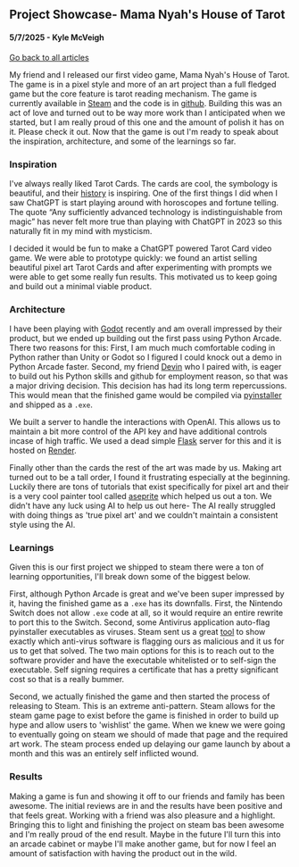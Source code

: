 ## Project Showcase-  Mama Nyah's House of Tarot
#### 5/7/2025 - Kyle McVeigh
[Go back to all articles](../../)

My friend and I released our first video game, Mama Nyah's House of Tarot. The game is in a pixel style and more of an art project than a full fledged game but the core feature is tarot reading mechanism. The game is currently available in [Steam](https://store.steampowered.com/app/3582900/Mama_Nyahs_House_of_Tarot/) and the code is in [github](https://github.com/DevinReid/Tarot_Generate_Arcade). Building this was an act of love and turned out to be way more work than I anticipated when we started, but I am really proud of this one and the amount of polish it has on it. Please check it out. Now that the game is out I'm ready to speak about the inspiration, architecture, and some of the learnings so far. 

### Inspiration 
I've always really liked Tarot Cards. The cards are cool, the symbology is beautiful, and their [history](https://en.wikipedia.org/wiki/Tarot) is inspiring. One of the first things I did when I saw ChatGPT is start playing around with horoscopes and fortune telling. The quote “Any sufficiently advanced technology is indistinguishable from magic” has never felt more true than playing with ChatGPT in 2023 so this naturally fit in my mind with mysticism. 

I decided it would be fun to make a ChatGPT powered Tarot Card video game. We were able to prototype quickly: we found an artist selling beautiful pixel art Tarot Cards and after experimenting with prompts we were able to get some really fun results. This motivated us to keep going and build out a minimal viable product. 

### Architecture 
I have been playing with [Godot](https://godotengine.org/) recently and am overall impressed by their product, but we ended up building out the first pass using Python Arcade. There two reasons for this: First, I am much much comfortable coding in Python rather than Unity or Godot so I figured I could knock out a demo in Python Arcade faster. Second, my friend [Devin](https://github.com/DevinReid) who I paired with, is eager to build out his Python skills and github for employment reason, so that was a major driving decision. This decision has had its long term repercussions. This would mean that the finished game would be compiled via [pyinstaller](https://pyinstaller.org/en/stable/) and shipped as a `.exe`.

We built a server to handle the interactions with OpenAI. This allows us to maintain a bit more control of the API key and have additional controls incase of high traffic. We used a dead simple [Flask](https://flask.palletsprojects.com/en/stable/) server for this and it is hosted on [Render](https://render.com/).

Finally other than the cards the rest of the art was made by us. Making art turned out to be a tall order, I found it frustrating especially at the beginning. Luckily there are tons of tutorials that exist specifically for pixel art and their is a very cool painter tool called [aseprite](https://www.aseprite.org/) which helped us out a ton. We didn't have any luck using AI to help us out here- The AI really struggled with doing things as 'true pixel art' and we couldn't maintain a consistent style using the AI. 

### Learnings 
Given this is our first project we shipped to steam there were a ton of learning opportunities, I'll break down some of the biggest below. 

First, although Python Arcade is great and we've been super impressed by it, having the finished game as a `.exe` has its downfalls. First, the Nintendo Switch does not allow `.exe` code at all, so it would require an entire rewrite to port this to the Switch. Second, some Antivirus application auto-flag pyinstaller executables as viruses. Steam sent us a great [tool](https://www.virustotal.com/gui/file/19147c326f5dfcced08dad26fe3520d75d745a8376f45c1ebb93c6164ac16ae6/detection) to show exactly which anti-virus software is flagging ours as malicious and it us for us to get that solved. The two main options for this is to reach out to the software provider and have the executable whitelisted or to self-sign the executable. Self signing requires a certificate that has a pretty significant cost so that is a really bummer. 

Second, we actually finished the game and then started the process of releasing to Steam. This is an extreme anti-pattern. Steam allows for the steam game page to exist before the game is finished in order to build up hype and allow users to 'wishlist' the game. When we knew we were going to eventually going on steam we should of made that page and the required art work. The steam process ended up delaying our game launch by about a month and this was an entirely self inflicted wound. 

### Results 
Making a game is fun and showing it off to our friends and family has been awesome. The initial reviews are in and the results have been positive and that feels great. Working with a friend was also pleasure and a highlight. Bringing this to light and finishing the project on steam bas been awesome and I'm really proud of the end result. Maybe in the future I'll turn this into an arcade cabinet or maybe I'll make another game, but for now I feel an amount of satisfaction with having the product out in the wild.